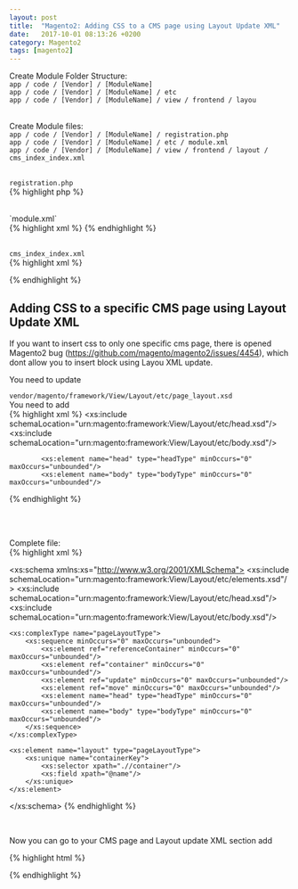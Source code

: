 ```yaml
---
layout: post
title:  "Magento2: Adding CSS to a CMS page using Layout Update XML"
date:   2017-10-01 08:13:26 +0200
category: Magento2
tags: [magento2]
---
```



Create Module Folder Structure:<br />
`app / code / [Vendor] / [ModuleName] `<br />
`app / code / [Vendor] / [ModuleName] / etc`<br />
`app / code / [Vendor] / [ModuleName] / view / frontend / layou`<br />
<br />

Create Module files:<br />
`app / code / [Vendor] / [ModuleName] / registration.php`<br />
`app / code / [Vendor] / [ModuleName] / etc / module.xml`<br />
`app / code / [Vendor] / [ModuleName] / view / frontend / layout / cms_index_index.xml`<br />
<br />




`registration.php`<br />
{% highlight php %}
<?php
\Magento\Framework\Component\ComponentRegistrar::register(
\Magento\Framework\Component\ComponentRegistrar::MODULE,
'[Vendor]_[ModuleName]',
__DIR__
);
{% endhighlight %}
<br /><br />


`module.xml`<br />
{% highlight xml %}
<?xml version="1.0"?>
<config xmlns:xsi="http://www.w3.org/2001/XMLSchema-instance" xsi:noNamespaceSchemaLocation="../../../../../vendor/magento/framework/Module/etc/module.xsd">
<module name="[Vendor]_[ModuleName]" setup_version="0.0.1" />
</config>
{% endhighlight %}
<br /><br />

`cms_index_index.xml`<br />
{% highlight xml %}
<?xml version="1.0"?>
<page xmlns:xsi="http://www.w3.org/2001/XMLSchema-instance" xsi:noNamespaceSchemaLocation="../../../../../vendor/magento/framework/Module/etc/module.xsd">
<head>
    <css src="https://maxcdn.bootstrapcdn.com/bootstrap/3.3.6/css/bootstrap.min.css" src_type="url" />
    <script src="https://maxcdn.bootstrapcdn.com/bootstrap/3.3.6/js/bootstrap.min.js" src_type="url" />
</head>
{% endhighlight %}
<br /><br />	

Enable Module (SSH to magento root): <br />
`php -f bin/magento module:enable --clear-static-content [Vendor]_[ModuleName]`<br />
`php -f bin/magento setup:upgrad` <br />

<br />

Deploy static resources (SSH to magento root):<br />
`php bin/magento setup:static-content:deploy`

<br />
Page source code result:
{% highlight html %}
<link  rel="stylesheet" type="text/css"  media="all" href="https://maxcdn.bootstrapcdn.com/bootstrap/3.3.6/css/bootstrap.min.css" />

<script  type="text/javascript"  src="https://maxcdn.bootstrapcdn.com/bootstrap/3.3.6/js/bootstrap.min.js"></script>
{% endhighlight %}


<h2>Adding CSS to a specific CMS page using Layout Update XML</h2>

If you want to insert css to only one specific cms page, there is opened Magento2 bug (https://github.com/magento/magento2/issues/4454), which dont allow you to insert <head> block using Layou XML update.<br />

You need to update<br />

`vendor/magento/framework/View/Layout/etc/page_layout.xsd`  
You need to add <br />
{% highlight xml %}
 <xs:include schemaLocation="urn:magento:framework:View/Layout/etc/head.xsd"/>
    <xs:include schemaLocation="urn:magento:framework:View/Layout/etc/body.xsd"/>

            <xs:element name="head" type="headType" minOccurs="0" maxOccurs="unbounded"/>
            <xs:element name="body" type="bodyType" minOccurs="0" maxOccurs="unbounded"/>
{% endhighlight %}

<br /><br />

Complete file:<br />
{% highlight xml %}
<?xml version="1.0" encoding="UTF-8"?>
<!--
/**
 * Copyright © 2013-2017 Magento, Inc. All rights reserved.
 * See COPYING.txt for license details.
 */
-->
<xs:schema xmlns:xs="http://www.w3.org/2001/XMLSchema">
    <xs:include schemaLocation="urn:magento:framework:View/Layout/etc/elements.xsd"/>
    <xs:include schemaLocation="urn:magento:framework:View/Layout/etc/head.xsd"/>
    <xs:include schemaLocation="urn:magento:framework:View/Layout/etc/body.xsd"/>

    <xs:complexType name="pageLayoutType">
        <xs:sequence minOccurs="0" maxOccurs="unbounded">
            <xs:element ref="referenceContainer" minOccurs="0" maxOccurs="unbounded"/>
            <xs:element ref="container" minOccurs="0" maxOccurs="unbounded"/>
            <xs:element ref="update" minOccurs="0" maxOccurs="unbounded"/>
            <xs:element ref="move" minOccurs="0" maxOccurs="unbounded"/>
            <xs:element name="head" type="headType" minOccurs="0" maxOccurs="unbounded"/>
            <xs:element name="body" type="bodyType" minOccurs="0" maxOccurs="unbounded"/>
        </xs:sequence>
    </xs:complexType>

    <xs:element name="layout" type="pageLayoutType">
        <xs:unique name="containerKey">
            <xs:selector xpath=".//container"/>
            <xs:field xpath="@name"/>
        </xs:unique>
    </xs:element>
</xs:schema>
{% endhighlight %}

<br />

Now you can go to your CMS page and Layout update XML section add<br />

{% highlight html %}
<head>
    <css src="css/brands.css"/>
</head>            
{% endhighlight %}